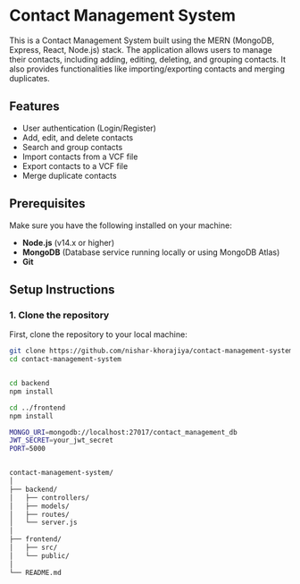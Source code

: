 # Contact Management System

This is a Contact Management System built using the MERN (MongoDB, Express, React, Node.js) stack. The application allows users to manage their contacts, including adding, editing, deleting, and grouping contacts. It also provides functionalities like importing/exporting contacts and merging duplicates.

## Features
- User authentication (Login/Register)
- Add, edit, and delete contacts
- Search and group contacts
- Import contacts from a VCF file
- Export contacts to a VCF file
- Merge duplicate contacts

## Prerequisites

Make sure you have the following installed on your machine:
- **Node.js** (v14.x or higher)
- **MongoDB** (Database service running locally or using MongoDB Atlas)
- **Git** 

## Setup Instructions

### 1. Clone the repository

First, clone the repository to your local machine:

```bash
git clone https://github.com/nishar-khorajiya/contact-management-system.git
cd contact-management-system


cd backend
npm install

cd ../frontend
npm install

MONGO_URI=mongodb://localhost:27017/contact_management_db
JWT_SECRET=your_jwt_secret
PORT=5000


contact-management-system/
│
├── backend/              
│   ├── controllers/       
│   ├── models/            
│   ├── routes/           
│   └── server.js          
│
├── frontend/              
│   ├── src/               
│   └── public/            
│
└── README.md              
